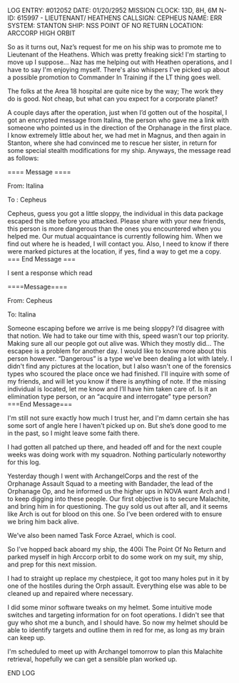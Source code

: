 LOG ENTRY: #012052
DATE: 01/20/2952
MISSION CLOCK: 13D, 8H, 6M
N-ID: 615997 - LIEUTENANT/ HEATHENS
CALLSIGN: CEPHEUS
NAME: ERR
SYSTEM: STANTON
SHIP: NSS POINT OF NO RETURN
LOCATION: ARCCORP HIGH ORBIT

  

So as it turns out, Naz’s request for me on his ship was to promote me to Lieutenant of the Heathens. Which was pretty freaking sick! I'm starting to move up I suppose... Naz has me helping out with Heathen operations, and I have to say I'm enjoying myself. There's also whispers I've picked up about a possible promotion to Commander In Training if the LT thing goes well.

  

The folks at the Area 18 hospital are quite nice by the way; The work they do is good. Not cheap, but what can you expect for a corporate planet?

  

A couple days after the operation, just when I’d gotten out of the hospital, I got an encrypted message from Italina, the person who gave me a link with someone who pointed us in the direction of the Orphanage in the first place. I know extremely little about her, we had met in Magnus, and then again in Stanton, where she had convinced me to rescue her sister, in return for some special stealth modifications for my ship. Anyways, the message read as follows:

  

==== Message ====

From: Italina

To : Cepheus

Cepheus, guess you got a little sloppy, the individual in this data package escaped the site before you attacked. Please share with your new friends, this person is more dangerous than the ones you encountered when you helped me. Our mutual acquaintance is currently following him. When we find out where he is headed, I will contact you. Also, I need to know if there were marked pictures at the location, if yes, find a way to get me a copy. === End Message ===

  

I sent a response which read

====Message====

From: Cepheus

To: Italina

Someone escaping before we arrive is me being sloppy? I’d disagree with that notion. We had to take our time with this, speed wasn’t our top priority. Making sure all our people got out alive was. Which they mostly did… The escapee is a problem for another day. I would like to know more about this person however. “Dangerous” is a type we’ve been dealing a lot with lately. I didn't find any pictures at the location, but I also wasn't one of the forensics types who scoured the place once we had finished. I'll inquire with some of my friends, and will let you know if there is anything of note. If the missing individual is located, let me know and I’ll have him taken care of. Is it an elimination type person, or an “acquire and interrogate” type person? ===End Message===

  

I'm still not sure exactly how much I trust her, and I'm damn certain she has some sort of angle here I haven't picked up on. But she’s done good to me in the past, so I might leave some faith there.

  

I had gotten all patched up there, and headed off and for the next couple weeks was doing work with my squadron. Nothing particularly noteworthy for this log.

  

Yesterday though I went with ArchangelCorps and the rest of the Orphanage Assault Squad to a meeting with Bandader, the lead of the Orphanage Op, and he informed us the higher ups in NOVA want Arch and I to keep digging into these people. Our first objective is to secure Malachite, and bring him in for questioning. The guy sold us out after all, and it seems like Arch is out for blood on this one. So I’ve been ordered with to ensure we bring him back alive.

We’ve also been named Task Force Azrael, which is cool.

  

So I’ve hopped back aboard my ship, the 400i The Point Of No Return and parked myself in high Arccorp orbit to do some work on my suit, my ship, and prep for this next mission.

I had to straight up replace my chestpiece, it got too many holes put in it by one of the hostiles during the Orph assault. Everything else was able to be cleaned up and repaired where necessary.

  

I did some minor software tweaks on my helmet. Some intuitive mode switches and targeting information for on foot operations. I didn't see that guy who shot me a bunch, and I should have. So now my helmet should be able to identify targets and outline them in red for me, as long as my brain can keep up.

  

I'm scheduled to meet up with Archangel tomorrow to plan this Malachite retrieval, hopefully we can get a sensible plan worked up.

  

END LOG